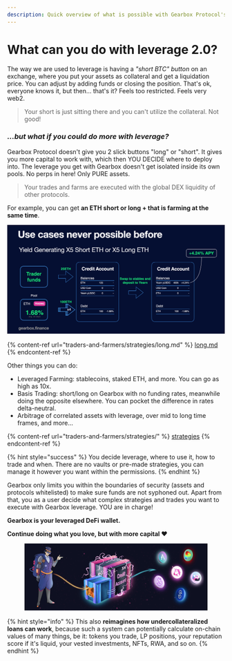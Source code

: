 ```yaml
---
description: Quick overview of what is possible with Gearbox Protocol's Credit Accounts.
---
```


# What can you do with leverage 2.0?

The way we are used to leverage is having a _"short BTC" button_ on an exchange, where you put your assets as collateral and get a liquidation price. You can adjust by adding funds or closing the position. That's ok, everyone knows it, but then... that's it? Feels too restricted. Feels very web2.

> Your short is just sitting there and you can't utilize the collateral. Not good!

### _**...but what if you could do more with leverage?**_

Gearbox Protocol doesn't give you 2 slick buttons "long" or "short". It gives you more capital to work with, which then YOU DECIDE where to deploy into. The leverage you get with Gearbox doesn't get isolated inside its own pools. No perps in here! Only PURE assets.

> Your trades and farms are executed with the global DEX liquidity of other protocols.

For example, you can get **an ETH short or long + that is farming at the same time**.

![You basically get a short which then makes you money yield farming, and the yield farming LP tokens you can potentially utilize for something else. The lego building blocks can all happen within Credit Accounts!](<.gitbook/assets/Screenshot 2021-10-19 at 00.41.47 (1).png>)

{% content-ref url="traders-and-farmers/strategies/long.md" %}
[long.md](traders-and-farmers/strategies/long.md)
{% endcontent-ref %}

Other things you can do:

* Leveraged Farming: stablecoins, staked ETH, and more. You can go as high as 10x.
* Basis Trading: short/long on Gearbox with no funding rates, meanwhile doing the opposite elsewhere. You can pocket the difference in rates delta-neutral.
* Arbitrage of correlated assets with leverage, over mid to long time frames, and more...

{% content-ref url="traders-and-farmers/strategies/" %}
[strategies](traders-and-farmers/strategies/)
{% endcontent-ref %}

{% hint style="success" %}
You decide leverage, where to use it, how to trade and when. There are no vaults or pre-made strategies, you can manage it however you want within the permissions.
{% endhint %}

Gearbox only limits you within the boundaries of security (assets and protocols whitelisted) to make sure funds are not syphoned out. Apart from that, you as a user decide what complex strategies and trades you want to execute with Gearbox leverage. YOU are in charge!

**Gearbox is your leveraged DeFi wallet.**

**Continue doing what you love, but with more capital ❤**

<figure><img src=".gitbook/assets/gearbox leveraged wallet (1).png" alt=""><figcaption></figcaption></figure>

{% hint style="info" %}
This also **reimagines how undercollateralized loans can work**, because such a system can potentially calculate on-chain values of many things, be it: tokens you trade, LP positions, your reputation score if it's liquid, your vested investments, NFTs, RWA, and so on.
{% endhint %}

